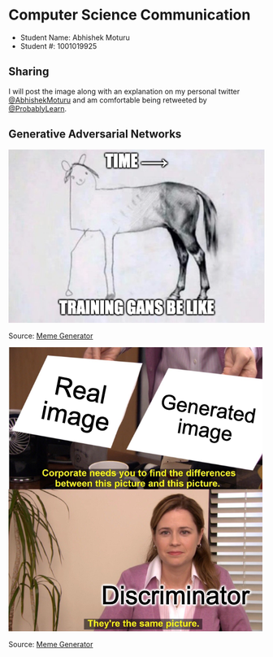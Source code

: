 # Computer Science Communication

- Student Name: Abhishek Moturu
- Student #: 1001019925

## Sharing

I will post the image along with an explanation on my personal twitter [@AbhishekMoturu](https://twitter.com/AbhishekMoturu) and am comfortable being retweeted by [@ProbablyLearn](https://twitter.com/ProbablyLearn).

## Generative Adversarial Networks

![](./gan-horse.png)

Source: [Meme Generator](https://imgflip.com/i/558lk5)

![](./gan-office.png)

Source: [Meme Generator](https://imgflip.com/i/558lk5)
